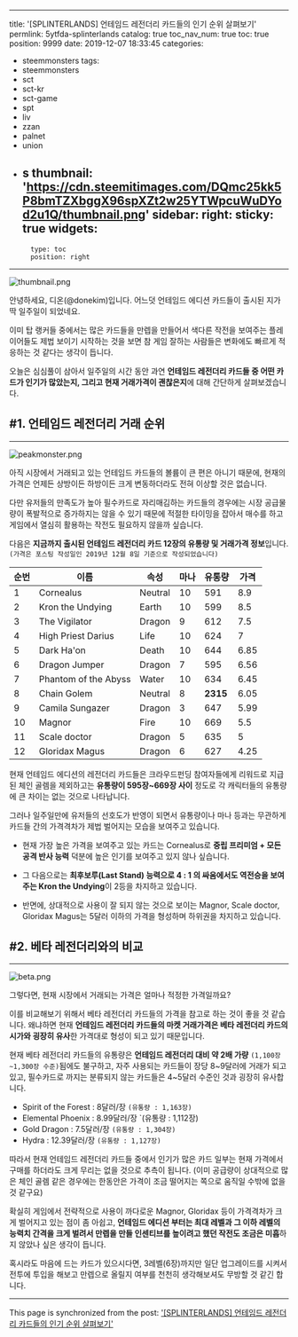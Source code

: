 
---
title: '[SPLINTERLANDS] 언테임드 레전더리 카드들의 인기 순위 살펴보기'
permlink: 5ytfda-splinterlands
catalog: true
toc_nav_num: true
toc: true
position: 9999
date: 2019-12-07 18:33:45
categories:
- steemmonsters
tags:
- steemmonsters
- sct
- sct-kr
- sct-game
- spt
- liv
- zzan
- palnet
- union
- s
thumbnail: 'https://cdn.steemitimages.com/DQmc25kk5P8bmTZXbggX96spXZt2w25YTWpcuWuDYod2u1Q/thumbnail.png'
sidebar:
    right:
        sticky: true
widgets:
    -
        type: toc
        position: right
---


![thumbnail.png](https://cdn.steemitimages.com/DQmc25kk5P8bmTZXbggX96spXZt2w25YTWpcuWuDYod2u1Q/thumbnail.png)

안녕하세요, 디온(@donekim)입니다. 어느덧 언테임드 에디션 카드들이 출시된 지가 딱 일주일이 되었네요. 

이미 탑 랭커들 중에서는 많은 카드들을 만렙을 만들어서 색다른 작전을 보여주는 플레이어들도 제법 보이기 시작하는 것을 보면 참 게임 잘하는 사람들은 변화에도 빠르게 적응하는 것 같다는 생각이 듭니다. 

오늘은 심심풀이 삼아서 일주일의 시간 동안 과연 **언테임드 레전더리 카드들 중 어떤 카드가 인기가 많았는지, 그리고 현재 거래가격이 괜찮은지**에 대해 간단하게 살펴보겠습니다.

## #1. 언테임드 레전더리 거래 순위
--- 
![peakmonster.png](https://cdn.steemitimages.com/DQmZdhmok4UEEZqA3k5cRyEp1m2brBq4zTAfPe3uJkPS4GN/peakmonster.png)

아직 시장에서 거래되고 있는 언테임드 카드들의 볼륨이 큰 편은 아니기 때문에, 현재의 가격은 언제든 상방이든 하방이든 크게 변동하더라도 전혀 이상할 것은 없습니다.

다만 유저들의 만족도가 높아 필수카드로 자리매김하는 카드들의 경우에는 시장 공급물량이 폭발적으로 증가하지는 않을 수 있기 때문에 적절한 타이밍을 잡아서 매수를 하고 게임에서 열심히 활용하는 작전도 필요하지 않을까 싶습니다.

다음은 **지금까지 출시된 언테임드 레전더리 카드 12장의 유통량 및 거래가격 정보**입니다. `(가격은 포스팅 작성일인 2019년 12월 8일 기준으로 작성되었습니다)`

| **순번** | **이름**             | **속성** | **마나** | **유통량** | **가격** |
| -------- | -------------------- | -------- | -------- | ---------- | -------- |
| 1        | Cornealus            | Neutral  | 10       | 591        | 8.9      |
| 2        | Kron the Undying     | Earth    | 10       | 599        | 8.5      |
| 3        | The Vigilator        | Dragon   | 9        | 612        | 7.5      |
| 4        | High Priest Darius   | Life     | 10       | 624        | 7        |
| 5        | Dark Ha'on           | Death    | 10       | 644        | 6.85     |
| 6        | Dragon Jumper        | Dragon   | 7        | 595        | 6.56     |
| 7        | Phantom of the Abyss | Water    | 10       | 634        | 6.45     |
| 8        | Chain Golem          | Neutral  | 8        | **2315**   | 6.05     |
| 9        | Camila Sungazer      | Dragon   | 3        | 647        | 5.99     |
| 10       | Magnor               | Fire     | 10       | 669        | 5.5      |
| 11       | Scale doctor         | Dragon   | 5        | 635        | 5        |
| 12       | Gloridax Magus       | Dragon   | 6        | 627        | 4.25     |

현재 언테임드 에디션의 레전더리 카드들은 크라우드펀딩 참여자들에게 리워드로 지급된 체인 골렘을 제외하고는 **유통량이 595장~669장 사이** 정도로 각 캐릭터들의 유통량에 큰 차이는 없는 것으로 나타납니다.

그러나 일주일만에 유저들의 선호도가 반영이 되면서 유통량이나 마나 등과는 무관하게 카드들 간의 가격격차가 제법 벌어지는 모습을 보여주고 있습니다.

- 현재 가장 높은 가격을 보여주고 있는 카드는 Cornealus로 **중립 프리미엄 + 모든 공격 반사 능력** 덕분에 높은 인기를 보여주고 있지 않나 싶습니다. 

- 그 다음으로는 **최후보루(Last Stand) 능력으로 4 : 1 의 싸움에서도 역전승을 보여주는 Kron the Undying**이 2등을 차지하고 있습니다. 

- 반면에, 상대적으로 사용이 잘 되지 않는 것으로 보이는 Magnor, Scale doctor, Gloridax Magus는 5달러 이하의 가격을 형성하며 하위권을 차지하고 있습니다.


## #2. 베타 레전더리와의 비교
---
![beta.png](https://cdn.steemitimages.com/DQmcYsPnHKvsiFMi8A26krerchRxxEnviHHZKTrWaSSM3C3/beta.png)

그렇다면, 현재 시장에서 거래되는 가격은 얼마나 적정한 가격일까요? 

이를 비교해보기 위해서 베타 레전더리 카드들의 가격을 참고로 하는 것이 좋을 것 같습니다. 왜냐하면 현재 **언테임드 레전더리 카드들의 마켓 거래가격은 베타 레전더리 카드의 시가와 굉장히 유사**한 가격대로 형성이 되고 있기 때문입니다. 


현재 베타 레전더리 카드들의 유통량은 **언테임드 레전더리 대비 약 2배 가량** `(1,100장~1,300장 수준)`됨에도 불구하고, 자주 사용되는 카드들이 장당 8~9달러에 거래가 되고 있고, 필수카드로 까지는 분류되지 않는 카드들은 4~5달러 수준인 것과 굉장히 유사합니다.

- Spirit of the Forest : 8달러/장 `(유통량 : 1,163장)`
- Elemental Phoenix : 8.99달러/장 `(유통량 : 1,112장)
- Gold Dragon : 7.5달러/장 `(유통량 : 1,304장)`
- Hydra : 12.39달러/장 `(유통량 : 1,127장)`

따라서 현재 언테임드 레전더리 카드들 중에서 인기가 많은 카드 일부는 현재 가격에서 구매를 하더라도 크게 무리는 없을 것으로 추측이 됩니다. (이미 공급량이 상대적으로 많은 체인 골렘 같은 경우에는 한동안은 가격이 조금 떨어지는 쪽으로 움직일 수밖에 없을 것 같구요)

확실히 게임에서 전략적으로 사용이 까다로운 Magnor, Gloridax 등이 가격격차가 크게 벌어지고 있는 점이 좀 아쉽고, **언테임드 에디션 부터는 최대 레벨과 그 이하 레벨의 능력치 간격을 크게 벌려서 만렙을 만들 인센티브를 높이려고 했던 작전도 조금은 미흡**하지 않았나 싶은 생각이 듭니다.

혹시라도 마음에 드는 카드가 있으시다면, 3레벨(6장)까지만 일단 업그레이드를 시켜서 전투에 투입을 해보고 만렙으로 올릴지 여부를 천천히 생각해보셔도 무방할 것 같긴 합니다.

- - -

This page is synchronized from the post: ['[SPLINTERLANDS] 언테임드 레전더리 카드들의 인기 순위 살펴보기'](https://steemit.com/@donekim/5ytfda-splinterlands)
